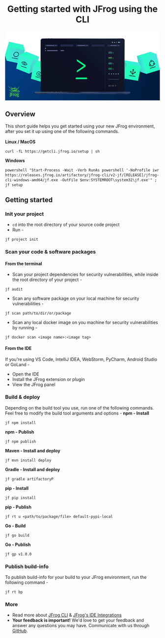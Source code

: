 <h1 align="center">Getting started with JFrog using the CLI</h1>

<div align="center">
    <img src="../images/jfrog-cli-intro.png"></img>
</div>

## Overview
This short guide helps you get started using your new JFrog environment, after you set it up using one of the following commands.<br><br>
**Linux / MacOS**<br>
```
curl -fL https://getcli.jfrog.io/setup | sh
```
**Windows**<br>
```
powershell "Start-Process -Wait -Verb RunAs powershell '-NoProfile iwr https://releases.jfrog.io/artifactory/jfrog-cli/v2-jf/[RELEASE]/jfrog-cli-windows-amd64/jf.exe -OutFile $env:SYSTEMROOT\system32\jf.exe'" ; jf setup
```
## Getting started
### Init your project
* ``cd`` into the root directory of your source code project
* Run -
```
jf project init
```
### Scan your code & software packages
#### From the terminal
* Scan your project dependencies for security vulnerabilities, while inside the root directory of your project -
```
jf audit
```
* Scan any software package on your local machine for security vulnerabilities - 
```
jf scan path/to/dir/or/package
```
* Scan any local docker image on you machine for security vulnerabilities by running -
```
jf docker scan <image name>:<image tag>
```
#### From the IDE
If you're using VS Code, IntelliJ IDEA, WebStorm, PyCharm, Android Studio or GoLand - 
* Open the IDE
* Install the JFrog extension or plugin
* View the JFrog panel
### Build & deploy
Depending on the build tool you use, run one of the following commands. Feel free to modify the build tool arguments and options - 
**npm - Install**
```
jf npm install
```
**npm - Publish**
```
jf npm publish
```
**Maven - Install and deploy**
```
jf mvn install deploy
```
**Gradle - Install and deploy**
```
jf gradle artifactoryP
```
**pip - Install**
```
jf pip install
```
**pip - Publish**
```
jf rt u <path/to/package/file> default-pypi-local
```
**Go - Build**
```
jf go build
```
**Go - Publish**
```
jf gp v1.0.0
```
### Publish build-info
To publish build-info for your build to your JFrog environment, run the following command - 
```
jf rt bp
```
### More
* Read more about [JFrog CLI](https://www.jfrog.com/confluence/display/CLI/JFrog+CLI) & [JFrog's IDE Integrations](https://www.jfrog.com/confluence/display/JFROG/IDE+Integration)
* **Your feedback is important!** We'd love to get your feedback and answer any questions you may have.
Communicate with us through [GitHub](https://github.com/jfrog/jfrog-cli/issues).
